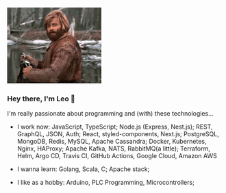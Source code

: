 ![github profile gif](https://github.com/leawn/leawn/blob/main/hey.gif?raw=true)

### Hey there, I'm Leo 👋

I'm really passionate about programming and (with) these technologies...

- I work now:
    JavaScript, TypeScript;
    Node.js (Express, Nest.js);
    REST, GraphQL, JSON, Auth;
    React, styled-components, Next.js;
    PostgreSQL, MongoDB, Redis, MySQL, Apache Cassandra;
    Docker, Kubernetes, Nginx, HAProxy;
    Apache Kafka, NATS, RabbitMQ(a little);
    Terraform, Helm, Argo CD, Travis CI, GitHub Actions, Google Cloud, Amazon AWS

- I wanna learn:
    Golang, Scala, C;
    Apache stack;

- I like as a hobby:
    Arduino, PLC Programming, Microcontrollers;

